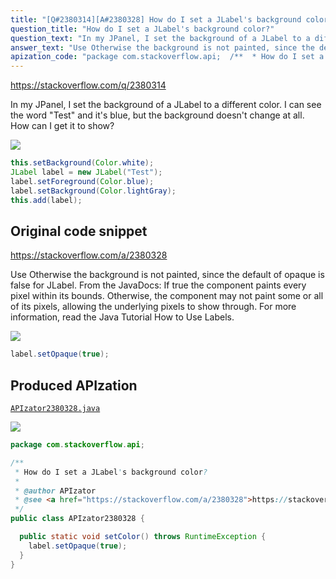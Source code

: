 ```yaml
---
title: "[Q#2380314][A#2380328] How do I set a JLabel's background color?"
question_title: "How do I set a JLabel's background color?"
question_text: "In my JPanel, I set the background of a JLabel to a different color. I can see the word \"Test\" and it's blue, but the background doesn't change at all. How can I get it to show?"
answer_text: "Use Otherwise the background is not painted, since the default of opaque is false for JLabel. From the JavaDocs: If true the component paints every pixel within its bounds. Otherwise, the component may not paint some or all of its pixels, allowing the underlying pixels to show through. For more information, read the Java Tutorial How to Use Labels."
apization_code: "package com.stackoverflow.api;  /**  * How do I set a JLabel's background color?  *  * @author APIzator  * @see <a href=\"https://stackoverflow.com/a/2380328\">https://stackoverflow.com/a/2380328</a>  */ public class APIzator2380328 {    public static void setColor() throws RuntimeException {     label.setOpaque(true);   } }"
---
```


https://stackoverflow.com/q/2380314

In my JPanel, I set the background of a JLabel to a different color. I can see the word &quot;Test&quot; and it&#x27;s blue, but the background doesn&#x27;t change at all. How can I get it to show?


<div class="code-logo"><img src="/stackoverflow.png" /></div>

```java
this.setBackground(Color.white);
JLabel label = new JLabel("Test");
label.setForeground(Color.blue);
label.setBackground(Color.lightGray);
this.add(label);
```


## Original code snippet

https://stackoverflow.com/a/2380328

Use
Otherwise the background is not painted, since the default of opaque is false for JLabel.
From the JavaDocs:
If true the component paints every pixel within its bounds. Otherwise, the component may not paint some or all of its pixels, allowing the underlying pixels to show through.
For more information, read the Java Tutorial How to Use Labels.

<div class="code-logo"><img src="/stackoverflow.png" /></div>

```java
label.setOpaque(true);
```

## Produced APIzation

[`APIzator2380328.java`](https://github.com/pasqualesalza/apization-temp-data/raw/master/search/APIzator2380328.java)

<div class="code-logo"><img src="/apizator.png" /></div>

```java
package com.stackoverflow.api;

/**
 * How do I set a JLabel's background color?
 *
 * @author APIzator
 * @see <a href="https://stackoverflow.com/a/2380328">https://stackoverflow.com/a/2380328</a>
 */
public class APIzator2380328 {

  public static void setColor() throws RuntimeException {
    label.setOpaque(true);
  }
}

```